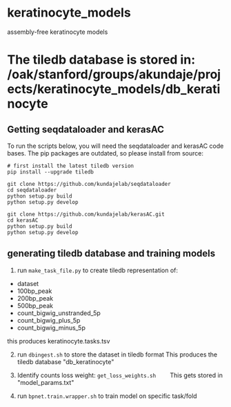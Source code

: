 # keratinocyte_models
assembly-free keratinocyte models

# The tiledb database is stored in: /oak/stanford/groups/akundaje/projects/keratinocyte_models/db_keratinocyte

## Getting seqdataloader and kerasAC 
To run the scripts below, you will need the seqdataloader and kerasAC code bases. The pip packages are outdated, so please install from source: 
```
# first install the latest tiledb version 
pip install --upgrade tiledb 

git clone https://github.com/kundajelab/seqdataloader
cd seqdataloader 
python setup.py build 
python setup.py develop 
```

```
git clone https://github.com/kundajelab/kerasAC.git 
cd kerasAC 
python setup.py build 
python setup.py develop 
```

## generating tiledb database and training models 
1) run `make_task_file.py` to  create tiledb representation of:

* dataset
* 100bp_peak
* 200bp_peak
* 500bp_peak
* count_bigwig_unstranded_5p
* count_bigwig_plus_5p
* count_bigwig_minus_5p

this produces keratinocyte.tasks.tsv

2) run `dbingest.sh` to store the dataset in tiledb format
This produces the tiledb database "db_keratinocyte"

3) Identify counts loss weight: 
`get_loss_weights.sh	`
This gets stored in "model_params.txt"

4) run `bpnet.train.wrapper.sh` to train model on specific task/fold
